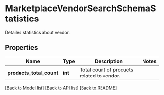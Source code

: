 # MarketplaceVendorSearchSchemaStatistics

Detailed statistics about vendor.

## Properties
Name | Type | Description | Notes
------------ | ------------- | ------------- | -------------
**products_total_count** | **int** | Total count of products related to vendor. | 

[[Back to Model list]](../README.md#documentation-for-models) [[Back to API list]](../README.md#documentation-for-api-endpoints) [[Back to README]](../README.md)


